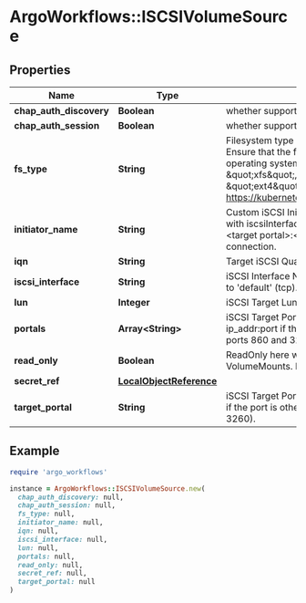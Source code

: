 # ArgoWorkflows::ISCSIVolumeSource

## Properties

| Name | Type | Description | Notes |
| ---- | ---- | ----------- | ----- |
| **chap_auth_discovery** | **Boolean** | whether support iSCSI Discovery CHAP authentication | [optional] |
| **chap_auth_session** | **Boolean** | whether support iSCSI Session CHAP authentication | [optional] |
| **fs_type** | **String** | Filesystem type of the volume that you want to mount. Tip: Ensure that the filesystem type is supported by the host operating system. Examples: \&quot;ext4\&quot;, \&quot;xfs\&quot;, \&quot;ntfs\&quot;. Implicitly inferred to be \&quot;ext4\&quot; if unspecified. More info: https://kubernetes.io/docs/concepts/storage/volumes#iscsi | [optional] |
| **initiator_name** | **String** | Custom iSCSI Initiator Name. If initiatorName is specified with iscsiInterface simultaneously, new iSCSI interface &lt;target portal&gt;:&lt;volume name&gt; will be created for the connection. | [optional] |
| **iqn** | **String** | Target iSCSI Qualified Name. |  |
| **iscsi_interface** | **String** | iSCSI Interface Name that uses an iSCSI transport. Defaults to &#39;default&#39; (tcp). | [optional] |
| **lun** | **Integer** | iSCSI Target Lun number. |  |
| **portals** | **Array&lt;String&gt;** | iSCSI Target Portal List. The portal is either an IP or ip_addr:port if the port is other than default (typically TCP ports 860 and 3260). | [optional] |
| **read_only** | **Boolean** | ReadOnly here will force the ReadOnly setting in VolumeMounts. Defaults to false. | [optional] |
| **secret_ref** | [**LocalObjectReference**](LocalObjectReference.md) |  | [optional] |
| **target_portal** | **String** | iSCSI Target Portal. The Portal is either an IP or ip_addr:port if the port is other than default (typically TCP ports 860 and 3260). |  |

## Example

```ruby
require 'argo_workflows'

instance = ArgoWorkflows::ISCSIVolumeSource.new(
  chap_auth_discovery: null,
  chap_auth_session: null,
  fs_type: null,
  initiator_name: null,
  iqn: null,
  iscsi_interface: null,
  lun: null,
  portals: null,
  read_only: null,
  secret_ref: null,
  target_portal: null
)
```

